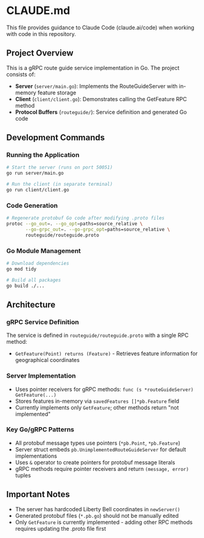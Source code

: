 # CLAUDE.md

This file provides guidance to Claude Code (claude.ai/code) when working with code in this repository.

## Project Overview

This is a gRPC route guide service implementation in Go. The project consists of:

- **Server** (`server/main.go`): Implements the RouteGuideServer with in-memory feature storage
- **Client** (`client/client.go`): Demonstrates calling the GetFeature RPC method
- **Protocol Buffers** (`routeguide/`): Service definition and generated Go code

## Development Commands

### Running the Application
```bash
# Start the server (runs on port 50051)
go run server/main.go

# Run the client (in separate terminal)
go run client/client.go
```

### Code Generation
```bash
# Regenerate protobuf Go code after modifying .proto files
protoc --go_out=. --go_opt=paths=source_relative \
       --go-grpc_out=. --go-grpc_opt=paths=source_relative \
       routeguide/routeguide.proto
```

### Go Module Management
```bash
# Download dependencies
go mod tidy

# Build all packages
go build ./...
```

## Architecture

### gRPC Service Definition
The service is defined in `routeguide/routeguide.proto` with a single RPC method:
- `GetFeature(Point) returns (Feature)` - Retrieves feature information for geographical coordinates

### Server Implementation
- Uses pointer receivers for gRPC methods: `func (s *routeGuideServer) GetFeature(...)`
- Stores features in-memory via `savedFeatures []*pb.Feature` field
- Currently implements only `GetFeature`; other methods return "not implemented"

### Key Go/gRPC Patterns
- All protobuf message types use pointers (`*pb.Point`, `*pb.Feature`)
- Server struct embeds `pb.UnimplementedRouteGuideServer` for default implementations
- Uses `&` operator to create pointers for protobuf message literals
- gRPC methods require pointer receivers and return `(message, error)` tuples

## Important Notes

- The server has hardcoded Liberty Bell coordinates in `newServer()`
- Generated protobuf files (`*.pb.go`) should not be manually edited
- Only `GetFeature` is currently implemented - adding other RPC methods requires updating the .proto file first